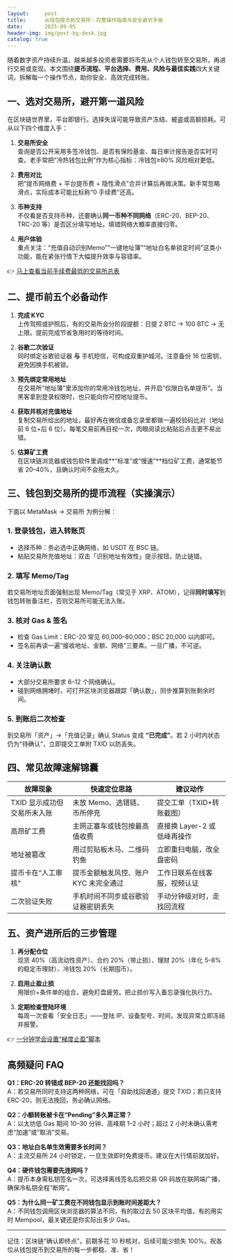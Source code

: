 ```yaml
---
layout:     post
title:      从钱包提币到交易所：完整操作指南与安全避坑手册
date:       2025-09-05
header-img: img/post-bg-desk.jpg
catalog: true
---
```


随着数字资产持续升温，越来越多投资者需要将币先从个人钱包转至交易所，再进行交易或变现。本文围绕**提币流程、平台选择、费用、风险与最佳实践**四大关键词，拆解每一个操作节点，助你安全、高效完成转账。

## 一、选对交易所，避开第一道风险

在区块链世界里，平台即银行。选择失误可能导致资产冻结、被盗或高额损耗。可从以下四个维度入手：

1. **交易所安全**  
   查询是否公开采用多签冷钱包、是否有保险基金、每日审计报告是否实时可查。老手常把“冷热钱包比例”作为核心指标：冷钱包≥80% 风险相对更低。

2. **费用对比**  
   把“提币网络费 + 平台提币费 + 隐性滑点”合并计算后再做决策。新手常忽略滑点，实际成本可能比标称“0 手续费”还高。

3. **币种支持**  
   不仅看是否支持币种，还要确认**同一币种不同网络**（ERC-20、BEP-20、TRC-20 等）是否区分填写地址。填错网络大概率直接归零。

4. **用户体验**  
   重点关注：“充值自动识别Memo”“一键地址簿”“地址白名单锁定时间”这类小功能，能在紧张行情下大幅提升效率与容错率。

👉 [马上查看当前手续费最低的交易所总表](https://okxdog.com/)

## 二、提币前五个必备动作

1. **完成 KYC**  
   上传驾照或护照后，有的交易所会分阶段提额：日提 2 BTC → 100 BTC → 无上限。提前完成节省急用时的等待时间。

2. **谷歌二次验证**  
   同时绑定谷歌验证器 **与** 手机短信，可构成双重护城河。注意备份 16 位密钥，避免因换手机被锁。

3. **预先绑定常用地址**  
   在交易所“地址簿”里添加你的常用冷钱包地址，并开启“仅限白名单提币”。当黑客拿到登录权限时，也只能向你可控地址提币。

4. **获取并核对充值地址**  
   复制交易所给出的地址，最好再在微信或备忘录里都做一遍校验码比对（地址前 6 位+后 6 位）。每笔交易前再目视一次，肉眼阅读比粘贴后点击更不易出错。

5. **估算矿工费**  
   在区块链浏览器或钱包软件里调成**“标准”或“慢速”**档位矿工费，通常能节省 20–40%，且确认时间不会拖太久。

## 三、钱包到交易所的提币流程（实操演示）

下面以 MetaMask → 交易所 为例分解：

### 1. 登录钱包，进入转账页

- 选择币种：务必选中正确网络，如 USDT 在 BSC 链。  
- 粘贴交易所充值地址：双击「识别地址有效性」提示按钮，防止链错。

### 2. 填写 Memo/Tag

若交易所地址页面强制出现 Memo/Tag（常见于 XRP、ATOM），记得**同时填写**到钱包转账备注栏，否则交易所可能无法入账。

### 3. 核对 Gas & 签名

- 检查 Gas Limit：ERC-20 常见 60,000–80,000；BSC 20,000 以内即可。  
- 签名前再读一遍“接收地址、金额、网络”三要素。一旦广播，不可逆。

### 4. 关注确认数

- 大部分交易所要求 6–12 个网络确认。  
- 碰到网络拥堵时，可打开区块浏览器跟踪「确认数」，同步推算到账剩余时间。

### 5. 到账后二次检查

到交易所「资产」→「充值记录」确认 Status 变成 **“已完成”**。若 2 小时内状态仍为“待确认”，立即提交工单附 TXID 以防丢失。

## 四、常见故障速解锦囊

| 故障现象         | 快速定位思路                                   | 建议动作                         |
|------------------|------------------------------------------------|----------------------------------|
| TXID 显示成功但交易所未入账 | 未放 Memo、选错链、币所停充 | 提交工单（TXID+转账截图）     |
| 高昂矿工费       | 主网正塞车或钱包按最高值收费                   | 直接换 Layer-2 或低峰再操作     |
| 地址被篡改       | 用过剪贴板木马、二维码钓鱼                     | 立即重扫电脑，改全盘密码       |
| 提币卡在“人工审核” | 提币金额触发风控、账户 KYC 未完全通过         | 工作日联系在线客服，视频认证   |
| 二次验证失败     | 手机时间不同步或谷歌验证器密钥丢失             | 手动分钟级对时，走找回流程     |

## 五、资产进所后的三步管理

1. **再分配仓位**  
   现货 40%（高流动性资产）、合约 20%（带止损）、理财 20%（年化 5–8% 的稳定币理财）、冷钱包 20%（长期囤币）。

2. **启用止盈止损**  
   用限价+条件单的组合，避免盯盘疲劳。把止损价写入备忘录强化执行力。

3. **定期检查登陆环境**  
   每周一次查看「安全日志」——登陆 IP、设备型号、时间，发现异常立即冻结并报警。

👉 [一分钟学会设置“梯度止盈”脚本](https://okxdog.com/)

## 高频疑问 FAQ

**Q1：ERC-20 转错成 BEP-20 还能找回吗？**  
A：若交易所同时支持这两种网络，可在「自助找回通道」提交 TXID；若只支持 ERC-20，则无法挽回，务必确认网络。

**Q2：小额转账被卡在“Pending”多久算正常？**  
A：以太坊低 Gas 期间 10–30 分钟、高峰期 1–2 小时；超过 2 小时未确认需考虑“加速”或“取消”交易。

**Q3：地址白名单生效需要多长时间？**  
A：主流交易所 24 小时锁定，一旦生效即时免费提币。建议在大行情前就加好。

**Q4：硬件钱包需要先连网吗？**  
A：提币本身需私钥签名一次，可选择离线签名后把交易 QR 码放在联网端广播，确保冷私钥全程“断网”。

**Q5：为什么同一矿工费在不同钱包显示到账时间差距大？**  
A：不同钱包调用区块浏览器的算法不同，有的取过去 50 区块平均值，有的用实时 Mempool，最关键还是你实际出多少 Gas。

---

记住：区块链“确认即终点”，前期多花 10 秒核对，后续可能少损失 100%。祝各位从钱包提币到交易所的每一步都稳、准、省！